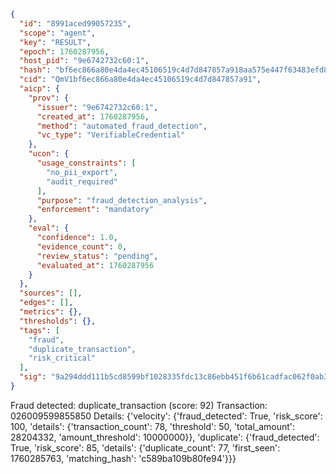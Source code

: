 ```json
{
  "id": "8991aced99057235",
  "scope": "agent",
  "key": "RESULT",
  "epoch": 1760287956,
  "host_pid": "9e6742732c60:1",
  "hash": "bf6ec866a80e4da4ec45106519c4d7d847857a918aa575e447f63483efd8f146",
  "cid": "QmV1bf6ec866a80e4da4ec45106519c4d7d847857a91",
  "aicp": {
    "prov": {
      "issuer": "9e6742732c60:1",
      "created_at": 1760287956,
      "method": "automated_fraud_detection",
      "vc_type": "VerifiableCredential"
    },
    "ucon": {
      "usage_constraints": [
        "no_pii_export",
        "audit_required"
      ],
      "purpose": "fraud_detection_analysis",
      "enforcement": "mandatory"
    },
    "eval": {
      "confidence": 1.0,
      "evidence_count": 0,
      "review_status": "pending",
      "evaluated_at": 1760287956
    }
  },
  "sources": [],
  "edges": [],
  "metrics": {},
  "thresholds": {},
  "tags": [
    "fraud",
    "duplicate_transaction",
    "risk_critical"
  ],
  "sig": "9a294ddd111b5cd8599bf1028335fdc13c86ebb451f6b61cadfac062f0ab30d3"
}
```

Fraud detected: duplicate_transaction (score: 92)
Transaction: 026009599855850
Details: {'velocity': {'fraud_detected': True, 'risk_score': 100, 'details': {'transaction_count': 78, 'threshold': 50, 'total_amount': 28204332, 'amount_threshold': 10000000}}, 'duplicate': {'fraud_detected': True, 'risk_score': 85, 'details': {'duplicate_count': 77, 'first_seen': 1760285763, 'matching_hash': 'c589ba109b80fe94'}}}
